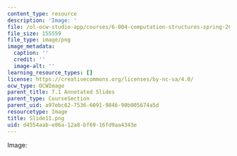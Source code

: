 ```yaml
---
content_type: resource
description: 'Image: '
file: /ol-ocw-studio-app/courses/6-004-computation-structures-spring-2017/d4554aabe86a12a8bf6916fd9aa4343e_Slide11.png
file_size: 155559
file_type: image/png
image_metadata:
  caption: ''
  credit: ''
  image-alt: ''
learning_resource_types: []
license: https://creativecommons.org/licenses/by-nc-sa/4.0/
ocw_type: OCWImage
parent_title: 7.1 Annotated Slides
parent_type: CourseSection
parent_uid: a97ebc62-7536-6091-9846-90b005674a5d
resourcetype: Image
title: Slide11.png
uid: d4554aab-e86a-12a8-bf69-16fd9aa4343e
---
```

Image: 
